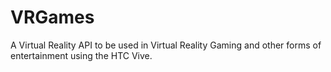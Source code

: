 # VRGames
A Virtual Reality API to be used in Virtual Reality Gaming and other forms of entertainment using the HTC Vive.
